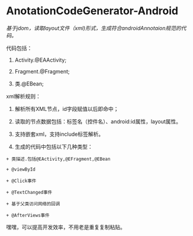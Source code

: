 # AnotationCodeGenerator-Android

*基于jdom，读取layout文件（xml)形式，生成符合androidAnnotaion规范的代码。*

代码包括：

  1. Activity.@EAActivity;
 
  2. Fragment.@Fragment;

  3. 类.@EBean;
 
xml解析规则：

  1. 解析所有XML节点，id字段赋值以后即命中；

  2. 读取的节点数据包括：标签名（控件名）、android:id属性，layout属性。

  3. 支持嵌套xml，支持include标签解析。

  4. 生成的代码中包括以下几种类型：

    + 类描述.包括@EActivity,@EFragment,@EBean
  
    + @viewById
  
    + @Click事件
  
    + @TextChanged事件
 
    + 基于父类访问网络的回调
    
    + @AfterViews事件
    

嘿嘿，可以提高开发效率，不用老是重复复制粘贴。
